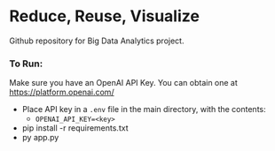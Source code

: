 # Reduce, Reuse, Visualize
Github repository for Big Data Analytics project.

### To Run:
Make sure you have an OpenAI API Key. You can obtain one at https://platform.openai.com/
- Place API key in a `.env` file in the main directory, with the contents:
    - `OPENAI_API_KEY=<key>`
- pip install -r requirements.txt
- py app.py